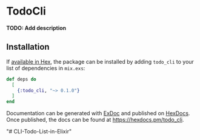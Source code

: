 # TodoCli

**TODO: Add description**

## Installation

If [available in Hex](https://hex.pm/docs/publish), the package can be installed
by adding `todo_cli` to your list of dependencies in `mix.exs`:

```elixir
def deps do
  [
    {:todo_cli, "~> 0.1.0"}
  ]
end
```

Documentation can be generated with [ExDoc](https://github.com/elixir-lang/ex_doc)
and published on [HexDocs](https://hexdocs.pm). Once published, the docs can
be found at <https://hexdocs.pm/todo_cli>.

"# CLI-Todo-List-in-Elixir" 
